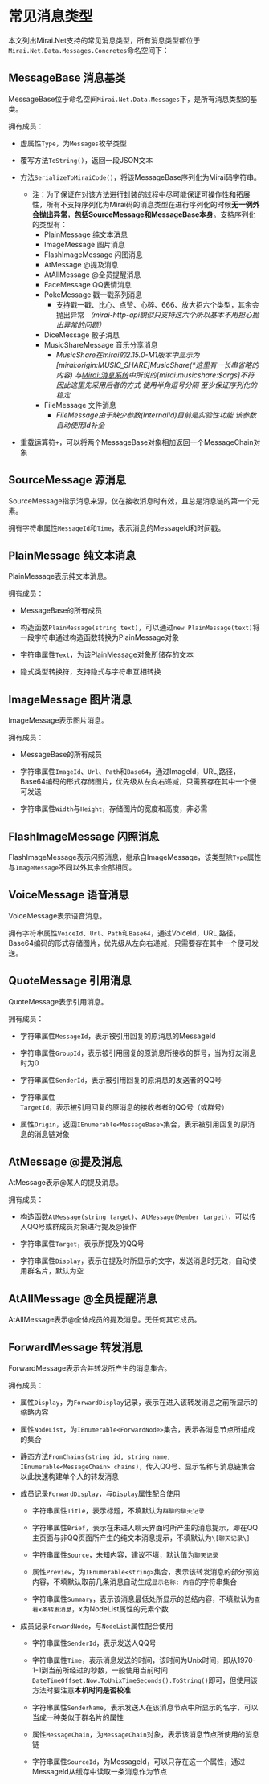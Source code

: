 # 常见消息类型

本文列出Mirai.Net支持的常见消息类型，所有消息类型都位于`Mirai.Net.Data.Messages.Concretes`命名空间下：

## MessageBase 消息基类

MessageBase位于命名空间`Mirai.Net.Data.Messages`下，是所有消息类型的基类。

拥有成员：

- 虚属性`Type`，为`Messages`枚举类型

- 覆写方法`ToString()`，返回一段JSON文本

- 方法`SerializeToMiraiCode()`，将该MessageBase序列化为Mirai码字符串。
    - 注：为了保证在对该方法进行封装的过程中尽可能保证可操作性和拓展性，所有不支持序列化为Mirai码的消息类型在进行序列化的时候**无一例外会抛出异常**，**包括SourceMessage和MessageBase本身**。支持序列化的类型有：
        - PlainMessage 纯文本消息
        - ImageMessage 图片消息
        - FlashImageMessage 闪图消息
        - AtMessage @提及消息
        - AtAllMessage @全员提醒消息
        - FaceMessage QQ表情消息
        - PokeMessage 戳一戳系列消息
            - 支持戳一戳、比心、点赞、心碎、666、放大招六个类型，其余会抛出异常 *（mirai-http-api貌似只支持这六个所以基本不用担心抛出异常的问题）*
        - DiceMessage 骰子消息
        - MusicShareMessage 音乐分享消息
            - *MusicShare在mirai的2.15.0-M1版本中显示为[mirai:origin:MUSIC_SHARE]MusicShare(\*这里有一长串省略的内容) 与[Mirai:消息系统](https://github.com/mamoe/mirai/blob/dev/docs/Messages.md)中所说的\[mirai:musicshare:$args\]不符 因此这里先采用后者的方式 使用半角逗号分隔 至少保证序列化的稳定*
        - FileMessage 文件消息
            - *FileMessage由于缺少参数(InternalId)目前是实验性功能 该参数自动使用Id补全*

- 重载运算符`+`，可以将两个MessageBase对象相加返回一个MessageChain对象

## SourceMessage 源消息

SourceMessage指示消息来源，仅在接收消息时有效，且总是消息链的第一个元素。

拥有字符串属性`MessageId`和`Time`，表示消息的MessageId和时间戳。

## PlainMessage 纯文本消息

PlainMessage表示纯文本消息。

拥有成员：

- MessageBase的所有成员

- 构造函数`PlainMessage(string text)`，可以通过`new PlainMessage(text)`将一段字符串通过构造函数转换为PlainMessage对象

- 字符串属性`Text`，为该PlainMessage对象所储存的文本

- 隐式类型转换符，支持隐式与字符串互相转换

## ImageMessage 图片消息

ImageMessage表示图片消息。

拥有成员：

- MessageBase的所有成员

- 字符串属性`ImageId`、`Url`、`Path`和`Base64`，通过ImageId，URL,路径，Base64编码的形式存储图片，优先级从左向右递减，只需要存在其中一个便可发送

- 字符串属性`Width`与`Height`，存储图片的宽度和高度，非必需

## FlashImageMessage 闪照消息

FlashImageMessage表示闪照消息，继承自ImageMessage，该类型除`Type`属性与`ImageMessage`不同以外其余全部相同。

## VoiceMessage 语音消息

VoiceMessage表示语音消息。

拥有字符串属性`VoiceId`、`Url`、`Path`和`Base64`，通过VoiceId，URL,路径，Base64编码的形式存储图片，优先级从左向右递减，只需要存在其中一个便可发送。

## QuoteMessage 引用消息

QuoteMessage表示引用消息。

拥有成员：

- 字符串属性`MessageId`，表示被引用回复的原消息的MessageId

- 字符串属性`GroupId`，表示被引用回复的原消息所接收的群号，当为好友消息时为0

- 字符串属性`SenderId`，表示被引用回复的原消息的发送者的QQ号

- 字符串属性`TargetId`，表示被引用回复的原消息的接收者者的QQ号（或群号）

- 属性`Origin`，返回`IEnumerable<MessageBase>`集合，表示被引用回复的原消息的消息链对象

## AtMessage @提及消息

AtMessage表示@某人的提及消息。

拥有成员：

- 构造函数`AtMessage(string target)`、`AtMessage(Member target)`，可以传入QQ号或群成员对象进行提及@操作

- 字符串属性`Target`，表示所提及的QQ号

- 字符串属性`Display`，表示在提及时所显示的文字，发送消息时无效，自动使用群名片，默认为空

## AtAllMessage @全员提醒消息

AtAllMessage表示@全体成员的提及消息。无任何其它成员。

## ForwardMessage 转发消息

ForwardMessage表示合并转发所产生的消息集合。

拥有成员：

- 属性`Display`，为`ForwardDisplay`记录，表示在进入该转发消息之前所显示的缩略内容

- 属性`NodeList`，为`IEnumerable<ForwardNode>`集合，表示各消息节点所组成的集合

- 静态方法`FromChains(string id, string name, IEnumerable<MessageChain> chains)`，传入QQ号、显示名称与消息链集合以此快速构建单个人的转发消息

- 成员记录`ForwardDisplay`，与`Display`属性配合使用
    - 字符串属性`Title`，表示标题，不填默认为`群聊的聊天记录`

    - 字符串属性`Brief`，表示在未进入聊天界面时所产生的消息提示，即在QQ主页面与非QQ页面所产生的纯文本消息提示，不填默认为`\[聊天记录\]`

    - 字符串属性`Source`，未知内容，建议不填，默认值为`聊天记录`

    - 属性`Preview`，为`IEnumerable<string>`集合，表示该转发消息的部分预览内容，不填默认取前几条消息自动生成`显示名称: 内容`的字符串集合

    - 字符串属性`Summary`，表示该消息最低处所显示的总结内容，不填默认为`查看x条转发消息`，x为NodeList属性的元素个数

- 成员记录`ForwardNode`，与`NodeList`属性配合使用
    - 字符串属性`SenderId`，表示发送人QQ号

    - 字符串属性`Time`，表示消息发送的时间，该时间为Unix时间，即从1970-1-1到当前所经过的秒数，一般使用当前时间`DateTimeOffset.Now.ToUnixTimeSeconds().ToString()`即可，但使用该方法时要注意**本机时间是否校准**

    - 字符串属性`SenderName`，表示发送人在该消息节点中所显示的名字，可以当成一种类似于群名片的属性

    - 属性`MessageChain`，为`MessageChain`对象，表示该消息节点所使用的消息链

    - 字符串属性`SourceId`，为MessageId，可以只存在这一个属性，通过MessageId从缓存中读取一条消息作为节点